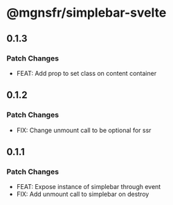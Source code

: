 # @mgnsfr/simplebar-svelte

## 0.1.3

### Patch Changes

- FEAT: Add prop to set class on content container

## 0.1.2

### Patch Changes

- FIX: Change unmount call to be optional for ssr

## 0.1.1

### Patch Changes

- FEAT: Expose instance of simplebar through event
- FIX: Add unmount call to simplebar on destroy
